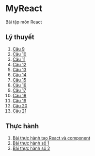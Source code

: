 # MyReact
Bài tập môn React
## Lý thuyết
1. [Câu 9](https://codepen.io/TranDangHai/pen/MWXevjd)
2. [Câu 10](https://codepen.io/TranDangHai/pen/abKZyVN)
3. [Câu 11](https://codepen.io/TranDangHai/pen/gOKmyRb)
4. [Câu 12](https://codepen.io/TranDangHai/pen/xxzaedd)
5. [Câu 13](https://codepen.io/TranDangHai/pen/ZERKeMr)
6. [Câu 14](https://codepen.io/TranDangHai/pen/wvXdJOo)
7. [Câu 15](https://codepen.io/TranDangHai/pen/zYaEpYG)
8. [Câu 16](https://codepen.io/TranDangHai/pen/jOKvRaO)
9. [Câu 17](https://codepen.io/TranDangHai/pen/YzvOMEv)
10. [Câu 18](https://codepen.io/TranDangHai/pen/XWYGbEd)
11. [Câu 19](https://codepen.io/TranDangHai/pen/GRGeJdB)
12. [Câu 20](https://codepen.io/TranDangHai/pen/qBKvdyj)
13. [Câu 21](https://codepen.io/TranDangHai/pen/oNyVXPo)
## Thực hành
1. [Bài thực hành tạo React và component](https://codesandbox.io/s/exciting-hofstadter-5c3f70)
2. [Bài thực hành số 1]()
3. [Bài thực hành số 2]()
